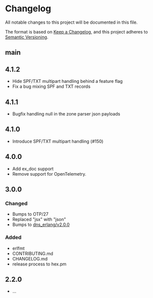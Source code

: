 # Changelog

All notable changes to this project will be documented in this file.

The format is based on [Keep a Changelog](https://keepachangelog.com/en/1.1.0/),
and this project adheres to [Semantic Versioning](https://semver.org/spec/v2.0.0.html).

## main

## 4.1.2

- Hide SPF/TXT multipart handling behind a feature flag
- Fix a bug mixing SPF and TXT records

## 4.1.1

- Bugfix handling null in the zone parser json payloads

## 4.1.0

- Introduce SPF/TXT multipart handling (#150)

## 4.0.0

- Add ex_doc support
- Remove support for OpenTelemetry.

## 3.0.0

### Changed

- Bumps to OTP/27
- Replaced "jsx" with "json"
- Bumps to [dns_erlang/v2.0.0](https://hex.pm/packages/dns_erlang/2.0.0)

### Added

- erlfmt
- CONTRIBUTING.md
- CHANGELOG.md
- release process to hex.pm

## 2.2.0

- ...
